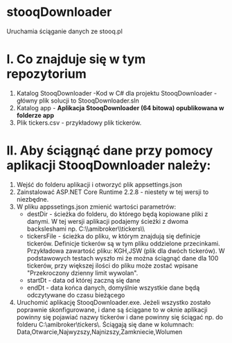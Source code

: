 # stooqDownloader
Uruchamia ściąganie danych ze stooq.pl

# I. Co znajduje się w tym repozytorium
1. Katalog StooqDownloader -Kod w C# dla projektu StooqDownloader - główny plik solucji to StooqDownloader.sln
2. Katalog app - **Aplikacja StooqDownloader (64 bitowa) opublikowana w folderze app**
3. Plik tickers.csv - przykładowy plik tickerów.

# II. Aby ściągnąć dane przy pomocy aplikacji StooqDownloader należy:
1. Wejść do folderu aplikacji i otworzyć plik appsettings.json
2. Zainstalować ASP.NET Core Runtime 2.2.8 - niestety w tej wersji to niezbędne.
2. W pliku appssetings.json zmienić wartości parametrów:
    - destDir - ścieżka do folderu, do którego będą kopiowane pliki z danymi. W tej wersji aplikacji podajemy ścieżki z dwoma        backsleshami np. C:\\\\amibroker\\\\tickers\\\\
    - tickersFile - ścieżka do pliku, w którym znajdują się definicje tickerów. Definicje tickerów są w tym pliku oddzielone przecinkami. Przykładowa zawartość pliku: KGH,JSW (plik dla dwóch tickerów). W podstawowych testach wyszło mi że można ściągnąć dane dla 100 tickerów, przy większej ilości do pliku może zostać wpisane "Przekroczony dzienny limit wywolan".
    - startDt - data od której zaczną się dane
    - endDt - data końca danych, domyślnie wszystkie dane będą odczytywane do czasu bieżącego
3. Uruchomić aplikację StooqDownloader.exe. Jeżeli wszystko zostało poprawnie skonfigurowane, i dane są ściągane to w oknie aplikacji powinny się pojawiać nazwy tickerów i dane powinny się ściągać np. do folderu C:\\amibroker\\tickers\\.
Ściągają się dane w kolumnach:
Data,Otwarcie,Najwyzszy,Najnizszy,Zamkniecie,Wolumen
